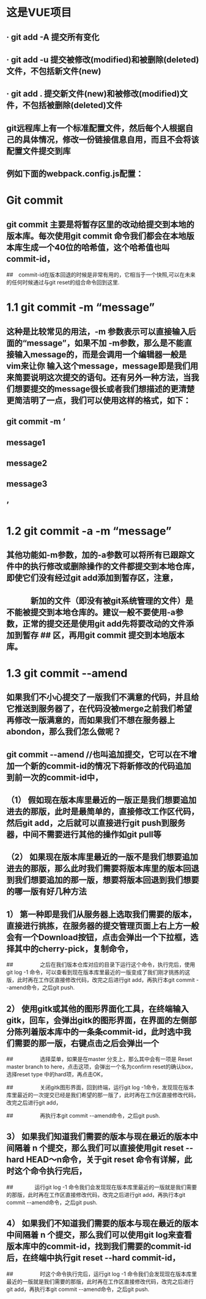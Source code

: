 # 这是VUE项目

## ·  git add -A  提交所有变化

## ·  git add -u  提交被修改(modified)和被删除(deleted)文件，不包括新文件(new)

## ·  git add .  提交新文件(new)和被修改(modified)文件，不包括被删除(deleted)文件

## git远程库上有一个标准配置文件，然后每个人根据自己的具体情况，修改一份链接信息自用，而且不会将该配置文件提交到库

## 例如下面的webpack.config.js配置：


#  Git commit

##  git commit 主要是将暂存区里的改动给提交到本地的版本库。每次使用git commit 命令我们都会在本地版本库生成一个40位的哈希值，这个哈希值也叫commit-id，
##　commit-id在版本回退的时候是非常有用的，它相当于一个快照,可以在未来的任何时候通过与git reset的组合命令回到这里.

#  1.1 git commit -m “message”

##    这种是比较常见的用法，-m 参数表示可以直接输入后面的“message”，如果不加 -m参数，那么是不能直接输入message的，而是会调用一个编辑器一般是vim来让你 输入这个message，message即是我们用来简要说明这次提交的语句。还有另外一种方法，当我们想要提交的message很长或者我们想描述的更清楚更简洁明了一点，我们可以使用这样的格式，如下：
##          git commit -m ‘

##         message1

##         message2

##         message3

 ##        ’

 #  1.2 git commit -a -m “message”

 ## 其他功能如-m参数，加的-a参数可以将所有已跟踪文件中的执行修改或删除操作的文件都提交到本地仓库，即使它们没有经过git add添加到暂存区，注意，

 ## 　　　新加的文件（即没有被git系统管理的文件）是不能被提交到本地仓库的。建议一般不要使用-a参数，正常的提交还是使用git add先将要改动的文件添加到暂存  ##       区，再用git commit 提交到本地版本库。

 #   1.3 git commit --amend

 ##         如果我们不小心提交了一版我们不满意的代码，并且给它推送到服务器了，在代码没被merge之前我们希望再修改一版满意的，而如果我们不想在服务器上   abondon，那么我们怎么做呢？

 ##        git commit --amend //也叫追加提交，它可以在不增加一个新的commit-id的情况下将新修改的代码追加到前一次的commit-id中，

 ##      （1） 假如现在版本库里最近的一版正是我们想要追加进去的那版，此时是最简单的，直接修改工作区代码，然后git add，之后就可以直接进行git push到服务 器，中间不需要进行其他的操作如git pull等

 ##      （2） 如果现在版本库里最近的一版不是我们想要追加进去的那版，那么此时我们需要将版本库里的版本回退到我们想要追加的那一版，想要将版本回退到我们想要的哪一版有好几种方法

 ##           1） 第一种即是我们从服务器上选取我们需要的版本，直接进行挑拣，在服务器的提交管理页面上右上方一般会有一个Download按钮，点击会弹出一个下拉框，选择其中的cherry-pick，复制命令，

##　　　　　之后在我们版本仓库对应的目录下运行这个命令，执行完后，使用git log -1 命令，可以查看到现在版本库里最近的一版变成了我们刚才挑拣的这版，此时再在工作区直接修改代码，改完之后进行git add，再执行本git commit --amend命令，之后git push.

##            2） 使用gitk或其他的图形界面化工具，在终端输入 gitk，回车，会弹出gitk的图形界面，在界面的左侧部分陈列着版本库中的一条条commit-id，此时选中我们需要的那一版，右键点击之后会弹出一个

##　　　　　选择菜单，如果是在master  分支上，那么其中会有一项是 Reset master branch to here，点击这项，会弹出一个名为confirm reset的确认box，选择reset type 中的hard项，再点击OK，

##　　　　　关闭gitk图形界面，回到终端，运行git log -1命令，发现现在版本库里最近的一次提交已经是我们希望的那一版了，此时再在工作区直接修改代码，改完之后进行git add，

##　　　　　再执行本git commit --amend命令，之后git push.

 ##           3） 如果我们知道我们需要的版本与现在最近的版本中间隔着 n 个提交，那么我们可以直接使用git reset --hard HEAD～n命令，关于git reset 命令有详解，此时这个命令执行完后，

##　　　　运行git log -1 命令我们会发现现在版本库里最近的一版就是我们需要的那版，此时再在工作区直接修改代码，改完之后进行git add，再执行本git commit --amend命令，之后git push.

##            4） 如果我们不知道我们需要的版本与现在最近的版本中间隔着 n 个提交，那么我们可以使用git log来查看版本库中的commit-id，找到我们需要的commit-id后，在终端中执行git reset --hard commit-id，

##　　　　　时这个命令执行完后，运行git log -1 命令我们会发现现在版本库里最近的一版就是我们需要的那版，此时再在工作区直接修改代码，改完之后进行git add，再执行本git commit --amend命令，之后git push.
 

